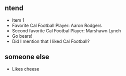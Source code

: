 ## ntend

- Item 1
- Favorite Cal Football Player: Aaron Rodgers
- Second favorite Cal Footbal Player: Marshawn Lynch
- Go bears!
- Did I mention that I liked Cal Football?

## someone else

- Likes cheese
